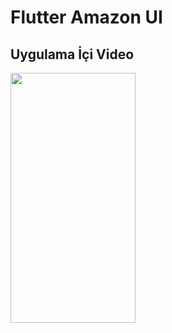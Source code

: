 # Flutter Amazon UI

## Uygulama İçi Video

<img src="./assets/video.gif" width="200" height="400">

